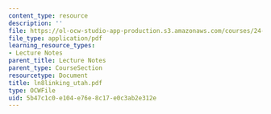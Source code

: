 ```yaml
---
content_type: resource
description: ''
file: https://ol-ocw-studio-app-production.s3.amazonaws.com/courses/24-951-introduction-to-syntax-fall-2003/5b47c1c0e104e76e8c17e0c3ab2e312e_ln8linking_utah.pdf
file_type: application/pdf
learning_resource_types:
- Lecture Notes
parent_title: Lecture Notes
parent_type: CourseSection
resourcetype: Document
title: ln8linking_utah.pdf
type: OCWFile
uid: 5b47c1c0-e104-e76e-8c17-e0c3ab2e312e
---
```

